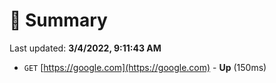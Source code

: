 # 📖 Summary
Last updated: **3/4/2022, 9:11:43 AM**

- `GET` [https://google.com](https://google.com) - **Up** (150ms)
